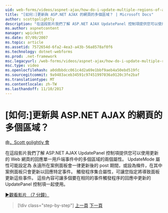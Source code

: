 ```yaml
---
uid: web-forms/videos/aspnet-ajax/how-do-i-update-multiple-regions-of-a-page-with-aspnet-ajax
title: "[如何:]更新與 ASP.NET AJAX 的網頁的多個區域？ | Microsoft Docs"
author: scottgolightly
description: "在這段影片我們了解 ASP.NET AJAX UpdatePanel 控制項提供您可以使用更新的 Web 網頁 respons 中的多個區域的兩個屬性..."
ms.author: aspnetcontent
manager: wpickett
ms.date: 07/09/2007
ms.topic: article
ms.assetid: 7572654d-6fa2-4ea3-a43b-56a8578af0f6
ms.technology: dotnet-webforms
ms.prod: .net-framework
msc.legacyurl: /web-forms/videos/aspnet-ajax/how-do-i-update-multiple-regions-of-a-page-with-aspnet-ajax
msc.type: video
ms.openlocfilehash: a0ddbbdcc061c4d2a69e1bbf9aeb4a50ebd519fc
ms.sourcegitcommit: 9a9483aceb34591c97451997036a9120c3fe2baf
ms.translationtype: MT
ms.contentlocale: zh-TW
ms.lasthandoff: 11/10/2017
---
```

<a name="how-do-i-update-multiple-regions-of-a-page-with-aspnet-ajax"></a>[如何:]更新與 ASP.NET AJAX 的網頁的多個區域？
====================
由[，Scott golightly 會](https://github.com/scottgolightly)

在這段影片我們了解 ASP.NET AJAX UpdatePanel 控制項提供您可以使用更新的 Web 網頁的回應單一用戶端事件中的多個區域的兩個屬性。 UpdateMode 屬性可能設定為 永遠所在案例面板會一律更新後的 post 期間，或設為條件，在其中案例面板只會更新以回應特定事件。 觸發程序集合屬性，可讓您指定將導致面板更新這些事件。 這些內容可讓多個要在相同的事件觸發程序的回應中更新的 UpdatePanel 控制項一起使用。

[&#9654;觀看影片 （7 分鐘）](https://channel9.msdn.com/Blogs/ASP-NET-Site-Videos/how-do-i-update-multiple-regions-of-a-page-with-aspnet-ajax)

>[!div class="step-by-step"]
[上一頁](how-do-i-implement-the-ajax-after-processing-pattern.md)
[下一頁](how-do-i-choose-between-methods-of-ajax-page-updates.md)
